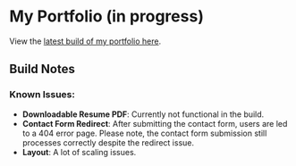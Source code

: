 # My Portfolio (in progress)

View the [latest build of my portfolio here](https://main--silly-sprinkles-a1ba0c.netlify.app/).

## Build Notes

### Known Issues:

- **Downloadable Resume PDF**: Currently not functional in the build.
- **Contact Form Redirect**: After submitting the contact form, users are led to a 404 error page. Please note, the contact form submission still processes correctly despite the redirect issue.
- **Layout**: A lot of scaling issues. 
